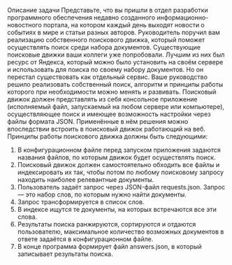 Описание задачи
Представьте, что вы пришли в отдел разработки программного обеспечения недавно
созданного информационно-новостного портала, на котором каждый день выходят
новости о событиях в мире и статьи разных авторов. Руководитель поручил вам
реализацию собственного поискового движка, который поможет осуществлять поиск
среди набора документов.
Существующие поисковые движки ваши коллеги уже попробовали. Лучшим из них был
ресурс от Яндекса, который можно было установить на своём сервере и использовать
для поиска по своему набору документов. Но он перестал существовать как отдельный
сервис. Ваше руководство решило реализовать собственный поиск, алгоритм и
принципы работы которого при необходимости можно менять и развивать.
Поисковый движок должен представлять из себя консольное приложение
(исполняемый файл, запускаемый на любом сервере или компьютере),
осуществляющее поиск и имеющее возможность настройки через файлы формата
JSON. Применённые в нём решения можно впоследствии встроить в поисковый
движок работающий на веб.
Принципы работы поискового движка должны быть следующими:
1. В конфигурационном файле перед запуском приложения задаются названия
файлов, по которым движок будет осуществлять поиск.
2. Поисковый движок должен самостоятельно обходить все файлы и
индексировать их так, чтобы потом по любому поисковому запросу находить наиболее
релевантные документы.
3. Пользователь задаёт запрос через JSON-файл requests.json. Запрос — это
набор слов, по которым нужно найти документы.
4. Запрос трансформируется в список слов.
5. В индексе ищутся те документы, на которых встречаются все эти слова.
6. Результаты поиска ранжируются, сортируются и отдаются пользователю,
максимальное количество возможных документов в ответе задаётся в
конфигурационном файле.
7. В конце программа формирует файл answers.json, в который записывает
результаты поиска.

